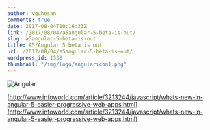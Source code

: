 ```yaml
---
author: vguhesan
comments: true
date: 2017-08-04T10:16:33Z
link: /2017/08/04/a5angular-5-beta-is-out/
slug: a5angular-5-beta-is-out
title: A5/Angular 5 beta is out
url: /2017/08/04/a5angular-5-beta-is-out/
wordpress_id: 1538
thumbnail: "/img/logo/angularicon1.png"
---
```


![Angular](/img/logo/angularicon1.png)

[http://www.infoworld.com/article/3213244/javascript/whats-new-in-angular-5-easier-progressive-web-apps.html](http://www.infoworld.com/article/3213244/javascript/whats-new-in-angular-5-easier-progressive-web-apps.html)
